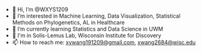 - 👋 Hi, I’m @WXYS1209
- 👀 I’m interested in Machine Learning, Data Visualization, Statistical Methods on Phylogenetics, AL in Healthcare
- 🌱 I’m currently learning Statistics and Data Science in UWM
- 💞️ I'm in Solís-Lemus Lab, Wisconsin Institute for Discovery
- 📫 How to reach me: xywang191209@gmail.com, xwang2684@wisc.edu

<!---
WXYS1209/WXYS1209 is a ✨ special ✨ repository because its `README.md` (this file) appears on your GitHub profile.
You can click the Preview link to take a look at your changes.
--->
